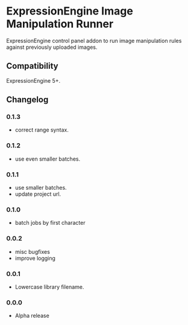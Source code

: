# ExpressionEngine Image Manipulation Runner

ExpressionEngine control panel addon to run image manipulation rules against previously uploaded images.

## Compatibility

ExpressionEngine 5+.

## Changelog

### 0.1.3

- correct range syntax.

### 0.1.2

- use even smaller batches.

### 0.1.1

- use smaller batches.
- update project url.

### 0.1.0

- batch jobs by first character

### 0.0.2

- misc bugfixes
- improve logging

### 0.0.1

- Lowercase library filename.

### 0.0.0

- Alpha release

